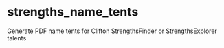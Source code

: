 # strengths_name_tents
Generate PDF name tents for Clifton StrengthsFinder or StrengthsExplorer talents
